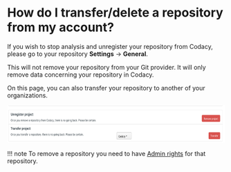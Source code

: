 # How do I transfer/delete a repository from my account?

If you wish to stop analysis and unregister your repository from Codacy, please go to your repository **Settings** -> **General**.

This will not remove your repository from your Git provider. It will only remove data concerning your repository in Codacy.

On this page, you can also transfer your repository to another of your organizations.

<img src="/images/Screen_Shot_2016-12-06_at_16.37.02.png" width="694" height="87" />

!!! note
    To remove a repository you need to have [Admin rights](/hc/en-us/articles/207280189-Administrative-Permissions) for that repository. 

